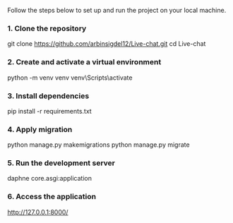 Follow the steps below to set up and run the project on your local machine.

### 1. Clone the repository
git clone https://github.com/arbinsigdel12/Live-chat.git
cd Live-chat

### 2. Create and activate a virtual environment
python -m venv venv
venv\Scripts\activate

### 3. Install dependencies
pip install -r requirements.txt

### 4. Apply migration
python manage.py makemigrations
python manage.py migrate

### 5. Run the development server
daphne core.asgi:application

### 6. Access the application
http://127.0.0.1:8000/

